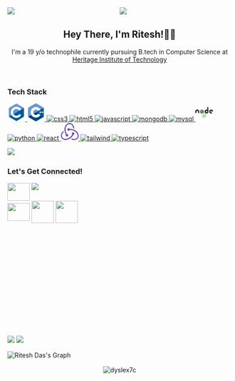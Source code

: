 <div align="center">
  <img src="https://i.imgur.com/Iob6T0s.png"/>
<a href="https://visitcount.itsvg.in">
  <img align="left" src="https://visitcount.itsvg.in/api?id=Dyslex7c&label=Profile%20Views&color=12&icon=6&pretty=false" />
</a>
  <h2 align="center">Hey There, I'm Ritesh!👋🏼</h2>
  <p align="center">I'm a 19 y/o technophile currently pursuing B.tech in Computer Science at <a href="https://www.heritageit.edu/">Heritage Institute of Technology</a></p><br>
<h3 align="left">Tech Stack</h3>
<!--
<a href = "https://g.co/kgs/yws1JiP" target = "_blank"><img align = "center" src = "https://i.imgur.com/GXqwXNO.png" width = "58px"></a>
<a><img align = "center" src = "https://i.imgur.com/87Qf2ip.png" width = "50px"></a>
<a><img align = "center" src = "https://i.imgur.com/2gwxzY7.png" width = "50px"></a>
<a><img align = "center" src = "https://i.imgur.com/dq2JVwT.png" width = "50px"></a>
<a><img align = "center" src = "https://i.imgur.com/VLo6GiH.png" width = "50px"></a>
<a><img align = "center" src = "https://i.imgur.com/sjdISoF.png" width = "150px"></a>
<a><img align = "center" src = "https://i.imgur.com/7uPQtvu.png" width = "50px"></a>
<a><img align = "center" src = "https://i.imgur.com/GNREvlr.png" width = "50px"></a>
<a><img align = "center" src = "https://i.imgur.com/NP2hRFA.png" width = "50px"></a>
<a><img align = "center" src = "https://i.imgur.com/eYtLGWn.png" width = "50px"></a>
<a><img align = "center" src = "https://i.imgur.com/bB8Jcmo.png" width = "50px"></a>
  -->
<p align="left"><a href="https://www.cprogramming.com/" target="_blank" rel="noreferrer"> <img src="https://raw.githubusercontent.com/devicons/devicon/master/icons/c/c-original.svg" alt="c" width="40" height="40"/> </a> <a href="https://www.w3schools.com/cpp/" target="_blank" rel="noreferrer"> <img src="https://raw.githubusercontent.com/devicons/devicon/master/icons/cplusplus/cplusplus-original.svg" alt="cplusplus" width="40" height="40"/> </a> <a href="https://www.w3schools.com/css/" target="_blank" rel="noreferrer"> <img src="https://i.imgur.com/NP2hRFA.png" alt="css3" width="40" height="40"/> </a> <a href="https://www.w3.org/html/" target="_blank" rel="noreferrer"> <img src="https://i.imgur.com/VLo6GiH.png" alt="html5" width="40" height="40"/> </a> <a href="https://developer.mozilla.org/en-US/docs/Web/JavaScript" target="_blank" rel="noreferrer"> <img src="https://i.imgur.com/dq2JVwT.png" alt="javascript" width="40" height="40"/> </a> <a href="https://www.mongodb.com/" target="_blank" rel="noreferrer"> <img src="https://i.imgur.com/sjdISoF.png" alt="mongodb" width="150" height="50"/> </a> <a href="https://www.mysql.com/" target="_blank" rel="noreferrer"> <img src="https://i.imgur.com/2gwxzY7.png" alt="mysql" width="40" height="40"/> </a> <a href="https://nodejs.org" target="_blank" rel="noreferrer"> <img src="https://raw.githubusercontent.com/devicons/devicon/master/icons/nodejs/nodejs-original-wordmark.svg" alt="nodejs" width="40" height="40"/> </a> <a href="https://www.python.org/" target="_blank" rel="noreferrer"> <img src="https://i.imgur.com/7uPQtvu.png" alt="python" width="40" height="40"/> </a> <a href="https://reactjs.org/" target="_blank" rel="noreferrer"> <img src="https://i.imgur.com/eYtLGWn.png" alt="react" width="40" height="40"/> </a> <a href="https://redux.js.org" target="_blank" rel="noreferrer"> <img src="https://raw.githubusercontent.com/devicons/devicon/master/icons/redux/redux-original.svg" alt="redux" width="40" height="40"/> </a> <a href="https://tailwindcss.com/" target="_blank" rel="noreferrer"> <img src="https://www.vectorlogo.zone/logos/tailwindcss/tailwindcss-icon.svg" alt="tailwind" width="40" height="40"/> </a> <a href="https://www.typescriptlang.org/" target="_blank" rel="noreferrer"> <img src="https://i.imgur.com/bB8Jcmo.png" alt="typescript" width="40" height="40"/> </a> </p>

  </div>

<img src="https://user-images.githubusercontent.com/73097560/115834477-dbab4500-a447-11eb-908a-139a6edaec5c.gif"></a>
<h3 align="left">Let's Get Connected!</h3>
  <img align = "right" src="https://media.giphy.com/media/qgQUggAC3Pfv687qPC/giphy.gif" width="450px"/>
<div align="left">
<a href="https://www.linkedin.com/in/ritesh-das-066205288/" target="blank"><img align="center" src="https://raw.githubusercontent.com/rahuldkjain/github-profile-readme-generator/master/src/images/icons/Social/linked-in-alt.svg" height = "40" width = "50"></a>
<a href="https://www.instagram.com/i_berlusconi7/?theme=dark" target="blank"><img align="center" src="https://raw.githubusercontent.com/rahuldkjain/github-profile-readme-generator/master/src/images/icons/Social/instagram.svg" height = "40" width = "50"></a>
<a href="https://github.com/Dyslex7c" target="blank"><img align="center" src="https://i.imgur.com/DDcmmkZ.png" height = "50" width = "50"></a>
<a href="https://discord.com/invite/ETDqM6XMct" target="blank"><img align="center" src="https://i.imgur.com/mulsWoC.png" height = "50" width = "50"></a>
 </div>

<br>
<br>
<br>
<br>
<br>
<br>
<br>
<br>
<br>
<br>
<br>
<br>
<br>
<br> 

 <div>
 <p>
  <img width="46%" src="https://github-readme-stats-sigma-five.vercel.app/api?username=Dyslex7c&show_icons=true&theme=transparent&count_private=true&include_all_commits=true" /> 
  <img width="48%" src="https://github-readme-streak-stats.herokuapp.com?user=Dyslex7c&theme=transparent" />
  <p><img align="center" src="https://github-readme-activity-graph.vercel.app/graph?username=dyslex7c&theme=high-contrast" alt="Ritesh Das's Graph"/></p> 
  <p align="center"><img align="center" src="https://github-readme-stats-sigma-five.vercel.app/api/top-langs?username=dyslex7c&show_icons=true&locale=en&layout=compact" alt="dyslex7c" /></p>
</p>
  </div>

